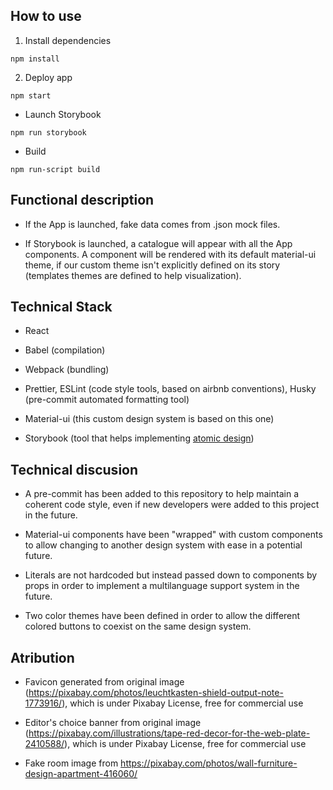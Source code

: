 ## How to use

1. Install dependencies

```
npm install
```

2. Deploy app

```
npm start
```

- Launch Storybook

```
npm run storybook
```

- Build

```
npm run-script build
```

## Functional description

- If the App is launched, fake data comes from .json mock files.

- If Storybook is launched, a catalogue will appear with all the App components. A component will be rendered with its default material-ui theme, if our custom theme isn't explicitly defined on its story (templates themes are defined to help visualization).

## Technical Stack

- React

- Babel (compilation)
- Webpack (bundling)

- Prettier, ESLint (code style tools, based on airbnb conventions), Husky (pre-commit automated formatting tool)

- Material-ui (this custom design system is based on this one)
- Storybook (tool that helps implementing [atomic design](https://bradfrost.com/blog/post/atomic-web-design/))

## Technical discusion

- A pre-commit has been added to this repository to help maintain a coherent code style, even if new developers were added to this project in the future.

- Material-ui components have been "wrapped" with custom components to allow changing to another design system with ease in a potential future.

- Literals are not hardcoded but instead passed down to components by props in order to implement a multilanguage support system in the future.

- Two color themes have been defined in order to allow the different colored buttons to coexist on the same design system.

## Atribution

- Favicon generated from original image (https://pixabay.com/photos/leuchtkasten-shield-output-note-1773916/), which is under Pixabay License, free for commercial use

- Editor's choice banner from original image (https://pixabay.com/illustrations/tape-red-decor-for-the-web-plate-2410588/), which is under Pixabay License, free for commercial use

- Fake room image from https://pixabay.com/photos/wall-furniture-design-apartment-416060/
